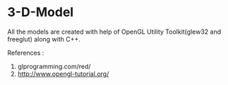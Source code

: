 # 3-D-Model
All the models are created with help of OpenGL Utility Toolkit(glew32 and freeglut) along with C++.

References :
1. glprogramming.com/red/
2. http://www.opengl-tutorial.org/
